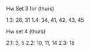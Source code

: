 Hw Set 3 for (thurs)

1.3: 26, 31
1.4: 34, 41, 42, 43, 45

Hw set 4 (thurs)

2.1: 3, 5
2.2: 10, 11, 14
2.3: 18

